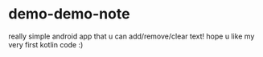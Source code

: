 # demo-demo-note
really simple android app that u can add/remove/clear text! hope u like my very first kotlin code :) 
